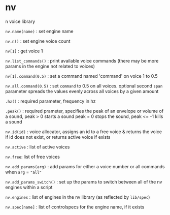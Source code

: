 # nv
n voice library

`nv.name(name)` : set engine name

`nv.n()` : set engine voice count

`nv[1]` : get voice 1

`nv.list_commands()` : print available voice commands (there may be more params in the engine not related to voices)

`nv[1].command(0.5)` : set a command named 'command' on voice 1 to 0.5

`nv.all.command(0.5)` : set `command` to 0.5 on all voices. optional second `span` parameter spreads the values evenly across all voices by a given amount

`.hz()` : required parameter, frequency in hz

`.peak()` : required prameter, specifies the peak of an envelope or volume of a sound, peak > 0 starts a sound peak = 0 stops the sound, peak <= -1 kills a sound

`nv.id(id)` : voice allocator, assigns an id to a free voice & returns the voice if id does not exist, or returns active voice if exists

`nv.active` : list of active voices

`nv.free`: list of free voices

`nv.add_params(arg)` : add params for either a voice number or all commands when `arg` = `"all"`

`nv.add_params_switch()` : set up the params to switch between all of the nv engines within a script

`nv.engines` : list of engines in the nv library (as reflected by `lib/spec`)

`nv.spec[name]` : list of controlspecs for the engine name, if it exists
